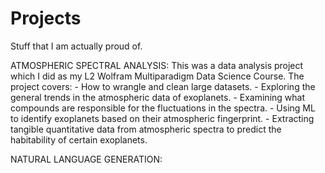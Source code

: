 # Projects
Stuff that I am actually proud of.

ATMOSPHERIC SPECTRAL ANALYSIS:
    This was a data analysis project which I did as my L2 Wolfram Multiparadigm Data Science Course.
    The project covers:
        - How to wrangle and clean large datasets.
        - Exploring the general trends in the atmospheric data of exoplanets.
        - Examining what compounds are responsible for the fluctuations in the spectra.
        - Using ML to identify exoplanets based on their atmospheric fingerprint.
        - Extracting tangible quantitative data from atmospheric spectra to predict the habitability of certain exoplanets.

NATURAL LANGUAGE GENERATION:
